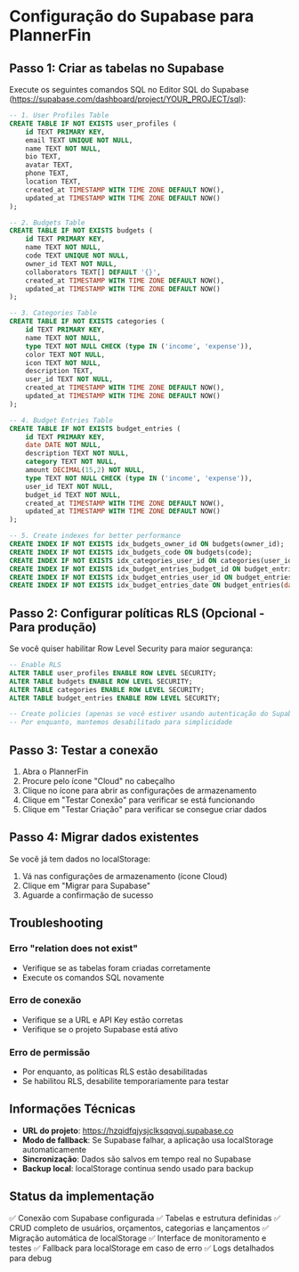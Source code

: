 # Configuração do Supabase para PlannerFin

## Passo 1: Criar as tabelas no Supabase

Execute os seguintes comandos SQL no Editor SQL do Supabase (https://supabase.com/dashboard/project/YOUR_PROJECT/sql):

```sql
-- 1. User Profiles Table
CREATE TABLE IF NOT EXISTS user_profiles (
    id TEXT PRIMARY KEY,
    email TEXT UNIQUE NOT NULL,
    name TEXT NOT NULL,
    bio TEXT,
    avatar TEXT,
    phone TEXT,
    location TEXT,
    created_at TIMESTAMP WITH TIME ZONE DEFAULT NOW(),
    updated_at TIMESTAMP WITH TIME ZONE DEFAULT NOW()
);

-- 2. Budgets Table
CREATE TABLE IF NOT EXISTS budgets (
    id TEXT PRIMARY KEY,
    name TEXT NOT NULL,
    code TEXT UNIQUE NOT NULL,
    owner_id TEXT NOT NULL,
    collaborators TEXT[] DEFAULT '{}',
    created_at TIMESTAMP WITH TIME ZONE DEFAULT NOW(),
    updated_at TIMESTAMP WITH TIME ZONE DEFAULT NOW()
);

-- 3. Categories Table
CREATE TABLE IF NOT EXISTS categories (
    id TEXT PRIMARY KEY,
    name TEXT NOT NULL,
    type TEXT NOT NULL CHECK (type IN ('income', 'expense')),
    color TEXT NOT NULL,
    icon TEXT NOT NULL,
    description TEXT,
    user_id TEXT NOT NULL,
    created_at TIMESTAMP WITH TIME ZONE DEFAULT NOW(),
    updated_at TIMESTAMP WITH TIME ZONE DEFAULT NOW()
);

-- 4. Budget Entries Table
CREATE TABLE IF NOT EXISTS budget_entries (
    id TEXT PRIMARY KEY,
    date DATE NOT NULL,
    description TEXT NOT NULL,
    category TEXT NOT NULL,
    amount DECIMAL(15,2) NOT NULL,
    type TEXT NOT NULL CHECK (type IN ('income', 'expense')),
    user_id TEXT NOT NULL,
    budget_id TEXT NOT NULL,
    created_at TIMESTAMP WITH TIME ZONE DEFAULT NOW(),
    updated_at TIMESTAMP WITH TIME ZONE DEFAULT NOW()
);

-- 5. Create indexes for better performance
CREATE INDEX IF NOT EXISTS idx_budgets_owner_id ON budgets(owner_id);
CREATE INDEX IF NOT EXISTS idx_budgets_code ON budgets(code);
CREATE INDEX IF NOT EXISTS idx_categories_user_id ON categories(user_id);
CREATE INDEX IF NOT EXISTS idx_budget_entries_budget_id ON budget_entries(budget_id);
CREATE INDEX IF NOT EXISTS idx_budget_entries_user_id ON budget_entries(user_id);
CREATE INDEX IF NOT EXISTS idx_budget_entries_date ON budget_entries(date);
```

## Passo 2: Configurar políticas RLS (Opcional - Para produção)

Se você quiser habilitar Row Level Security para maior segurança:

```sql
-- Enable RLS
ALTER TABLE user_profiles ENABLE ROW LEVEL SECURITY;
ALTER TABLE budgets ENABLE ROW LEVEL SECURITY;
ALTER TABLE categories ENABLE ROW LEVEL SECURITY;
ALTER TABLE budget_entries ENABLE ROW LEVEL SECURITY;

-- Create policies (apenas se você estiver usando autenticação do Supabase)
-- Por enquanto, mantemos desabilitado para simplicidade
```

## Passo 3: Testar a conexão

1. Abra o PlannerFin
2. Procure pelo ícone "Cloud" no cabeçalho
3. Clique no ícone para abrir as configurações de armazenamento
4. Clique em "Testar Conexão" para verificar se está funcionando
5. Clique em "Testar Criação" para verificar se consegue criar dados

## Passo 4: Migrar dados existentes

Se você já tem dados no localStorage:

1. Vá nas configurações de armazenamento (ícone Cloud)
2. Clique em "Migrar para Supabase"
3. Aguarde a confirmação de sucesso

## Troubleshooting

### Erro "relation does not exist"

- Verifique se as tabelas foram criadas corretamente
- Execute os comandos SQL novamente

### Erro de conexão

- Verifique se a URL e API Key estão corretas
- Verifique se o projeto Supabase está ativo

### Erro de permissão

- Por enquanto, as políticas RLS estão desabilitadas
- Se habilitou RLS, desabilite temporariamente para testar

## Informações Técnicas

- **URL do projeto**: https://hzqidfqjysjclksqqvqj.supabase.co
- **Modo de fallback**: Se Supabase falhar, a aplicação usa localStorage automaticamente
- **Sincronização**: Dados são salvos em tempo real no Supabase
- **Backup local**: localStorage continua sendo usado para backup

## Status da implementação

✅ Conexão com Supabase configurada
✅ Tabelas e estrutura definidas
✅ CRUD completo de usuários, orçamentos, categorias e lançamentos
✅ Migração automática de localStorage
✅ Interface de monitoramento e testes
✅ Fallback para localStorage em caso de erro
✅ Logs detalhados para debug
